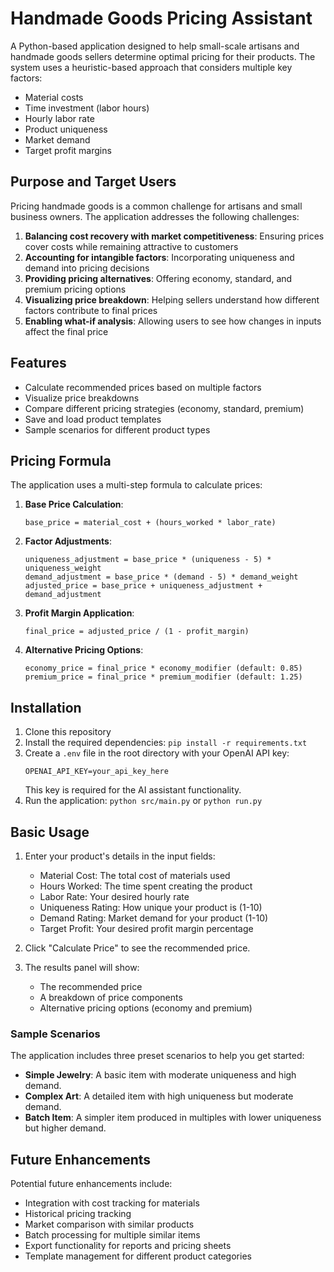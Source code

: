 # Handmade Goods Pricing Assistant

A Python-based application designed to help small-scale artisans and handmade goods sellers determine optimal pricing for their products. The system uses a heuristic-based approach that considers multiple key factors:

- Material costs
- Time investment (labor hours)
- Hourly labor rate
- Product uniqueness 
- Market demand
- Target profit margins

## Purpose and Target Users

Pricing handmade goods is a common challenge for artisans and small business owners. The application addresses the following challenges:

1. **Balancing cost recovery with market competitiveness**: Ensuring prices cover costs while remaining attractive to customers
2. **Accounting for intangible factors**: Incorporating uniqueness and demand into pricing decisions
3. **Providing pricing alternatives**: Offering economy, standard, and premium pricing options
4. **Visualizing price breakdown**: Helping sellers understand how different factors contribute to final prices
5. **Enabling what-if analysis**: Allowing users to see how changes in inputs affect the final price

## Features
- Calculate recommended prices based on multiple factors
- Visualize price breakdowns
- Compare different pricing strategies (economy, standard, premium)
- Save and load product templates
- Sample scenarios for different product types


## Pricing Formula

The application uses a multi-step formula to calculate prices:

1. **Base Price Calculation**:
   ```
   base_price = material_cost + (hours_worked * labor_rate)
   ```

2. **Factor Adjustments**:
   ```
   uniqueness_adjustment = base_price * (uniqueness - 5) * uniqueness_weight
   demand_adjustment = base_price * (demand - 5) * demand_weight
   adjusted_price = base_price + uniqueness_adjustment + demand_adjustment
   ```

3. **Profit Margin Application**:
   ```
   final_price = adjusted_price / (1 - profit_margin)
   ```

4. **Alternative Pricing Options**:
   ```
   economy_price = final_price * economy_modifier (default: 0.85)
   premium_price = final_price * premium_modifier (default: 1.25)
   ```

## Installation
1. Clone this repository
2. Install the required dependencies: `pip install -r requirements.txt`
3. Create a `.env` file in the root directory with your OpenAI API key:
   ```
   OPENAI_API_KEY=your_api_key_here
   ```
   This key is required for the AI assistant functionality.
4. Run the application: `python src/main.py` or `python run.py`

## Basic Usage

1. Enter your product's details in the input fields:
   - Material Cost: The total cost of materials used
   - Hours Worked: The time spent creating the product
   - Labor Rate: Your desired hourly rate
   - Uniqueness Rating: How unique your product is (1-10)
   - Demand Rating: Market demand for your product (1-10)
   - Target Profit: Your desired profit margin percentage

2. Click "Calculate Price" to see the recommended price.

3. The results panel will show:
   - The recommended price
   - A breakdown of price components
   - Alternative pricing options (economy and premium)

### Sample Scenarios

The application includes three preset scenarios to help you get started:

- **Simple Jewelry**: A basic item with moderate uniqueness and high demand.
- **Complex Art**: A detailed item with high uniqueness but moderate demand.
- **Batch Item**: A simpler item produced in multiples with lower uniqueness but higher demand.

## Future Enhancements

Potential future enhancements include:

- Integration with cost tracking for materials
- Historical pricing tracking
- Market comparison with similar products
- Batch processing for multiple similar items
- Export functionality for reports and pricing sheets
- Template management for different product categories
